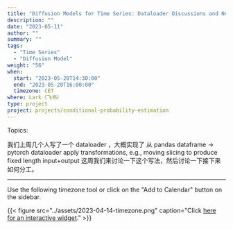 ```yaml
---
title: "Diffusion Models for Time Series: Dataloader Discussions and Next Steps"
description: ""
date: "2023-05-11"
author: ""
summary: ""
tags:
  - "Time Series"
  - "Diffusion Model"
weight: "56"
when:
  start: "2023-05-20T14:30:00"
  end: "2023-05-20T16:00:00"
  timezone: CET
where: Lark（飞书）
type: project
project: projects/conditional-probability-estimation
---
```


Topics:

我们上周几个人写了一个 dataloader ，大概实现了
从 pandas dataframe -> pytorch dataloader
apply transformations, e.g., moving slicing to produce fixed length input+output
这周我们来讨论一下这个写法，然后讨论一下接下来如何分工。

---

Use the following timezone tool or click on the "Add to Calendar" button on the sidebar.

{{< figure src="../assets/2023-04-14-timezone.png" caption="Click [here for an interactive widget](https://www.worldtimebuddy.com/?qm=1&lid=2950159,1816670,5,8&h=1816670&date=2023-4-14&sln=20.5-22&hf=0)." >}}




